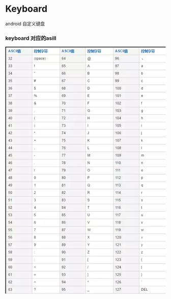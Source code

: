 # Keyboard
android 自定义键盘
###  keyboard 对应的asill
![](https://github.com/leon5458/Keyboard/blob/master/Keyboard/1.png)
